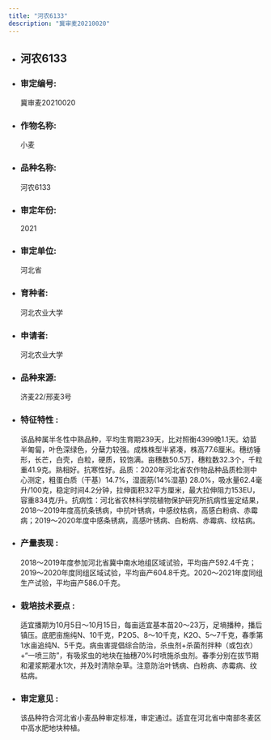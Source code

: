 ```yaml
---
title: "河农6133"
description: "冀审麦20210020"
---
```

* ## 河农6133
* ###  审定编号:  
   冀审麦20210020

*  ### 作物名称:  
   小麦

*   ###  品种名称: 
    河农6133

*   ### 审定年份: 
    2021

*   ### 审定单位:  
    河北省

*   ### 育种者:  
    河北农业大学

*   ### 申请者:  
    河北农业大学

*   ### 品种来源:  
    济麦22/邢麦3号

*   ### 特征特性 : 
    该品种属半冬性中熟品种，平均生育期239天，比对照衡4399晚1.1天。幼苗半匍匐，叶色深绿色，分蘖力较强。成株株型半紧凑，株高77.6厘米。穗纺锤形，长芒，白壳，白粒，硬质，较饱满。亩穗数50.5万，穗粒数32.3个，千粒重41.9克。熟相好。抗寒性好。品质：2020年河北省农作物品种品质检测中心测定，粗蛋白质（干基）14.7%，湿面筋(14%湿基) 28.0%，吸水量62.4毫升/100克，稳定时间4.2分钟，拉伸面积32平方厘米，最大拉伸阻力153EU，容重834克/升。抗病性：河北省农林科学院植物保护研究所抗病性鉴定结果，2018～2019年度高抗条锈病，中抗叶锈病，中感纹枯病，高感白粉病、赤霉病；2019～2020年度中感条锈病，高感叶锈病、白粉病、赤霉病、纹枯病。

*   ### 产量表现 : 
    2018～2019年度参加河北省冀中南水地组区域试验，平均亩产592.4千克；2019～2020年度同组区域试验，平均亩产604.8千克。2020～2021年度同组生产试验，平均亩产586.0千克。

*   ### 栽培技术要点 : 
    适宜播期为10月5日～10月15日，每亩适宜基本苗20～23万，足墒播种，播后镇压。底肥亩施纯N、10千克，P2O5、8～10千克，K2O、5～7千克，春季第1水亩追纯N、5千克。病虫害提倡综合防治，杀虫剂+杀菌剂拌种（或包衣）+“一喷三防”，有吸浆虫的地块在抽穗70%时喷施杀虫剂。春季分别在拔节期和灌浆期灌水1次，并及时清除杂草。注意防治叶锈病、白粉病、赤霉病、纹枯病。

*   ### 审定意见 : 
    该品种符合河北省小麦品种审定标准，审定通过。适宜在河北省中南部冬麦区中高水肥地块种植。
